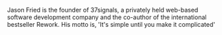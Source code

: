 Jason Fried is the founder of 37signals, a privately held web-based software development company and the co-author of the international bestseller Rework. His motto is, 'It's simple until you make it complicated'